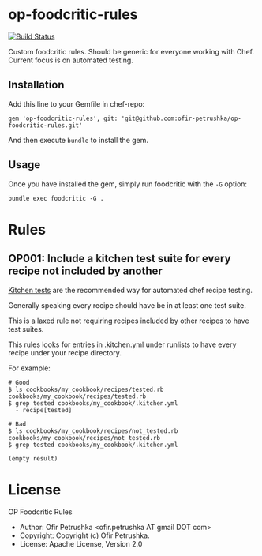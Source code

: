 # op-foodcritic-rules

[![Build Status](https://travis-ci.org/ofir-petrushka/op-foodcritic-rules.png?branch=master)](https://travis-ci.org/ofir-petrushka/op-foodcritic-rules)

Custom foodcritic rules.
Should be generic for everyone working with Chef.
Current focus is on automated testing.

## Installation

Add this line to your Gemfile in chef-repo:

    gem 'op-foodcritic-rules', git: 'git@github.com:ofir-petrushka/op-foodcritic-rules.git'

And then execute `bundle` to install the gem.

## Usage

Once you have installed the gem, simply run foodcritic with the `-G` option:

    bundle exec foodcritic -G .

# Rules

## <a id="OP001"></a>OP001: Include a kitchen test suite for every recipe not included by another

[Kitchen tests](https://docs.chef.io/kitchen.html) are the recommended way for automated chef recipe testing.

Generally speaking every recipe should have be in at least one test suite.

This is a laxed rule not requiring recipes included by other recipes to have test suites.


This rules looks for entries in .kitchen.yml under runlists to have every recipe under your recipe directory.

For example:

    # Good
    $ ls cookbooks/my_cookbook/recipes/tested.rb
    cookbooks/my_cookbook/recipes/tested.rb
    $ grep tested cookbooks/my_cookbook/.kitchen.yml
      - recipe[tested]

    # Bad
    $ ls cookbooks/my_cookbook/recipes/not_tested.rb
    cookbooks/my_cookbook/recipes/not_tested.rb
    $ grep tested cookbooks/my_cookbook/.kitchen.yml

    (empty result)

# License

OP Foodcritic Rules

* Author: Ofir Petrushka <ofir.petrushka AT gmail DOT com>
* Copyright: Copyright (c) Ofir Petrushka.
* License: Apache License, Version 2.0

